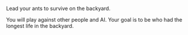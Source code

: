Lead your ants to survive on the backyard.

You will play against other people and AI. Your goal is to be who had the longest life in the backyard.